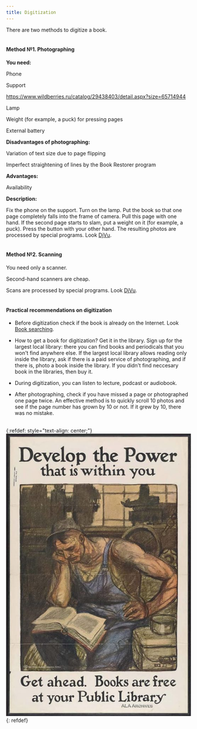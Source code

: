```yaml
---
title: Digitization
---
```


There are two methods to digitize a book.
<br><br>

#### Method №1. Photographing

**You need:**

Phone

Support

<https://www.wildberries.ru/catalog/29438403/detail.aspx?size=65714944>

Lamp

Weight (for example, a puck) for pressing pages

External battery

**Disadvantages of photographing:**

Variation of text size due to page flipping

Imperfect straightening of lines by the Book Restorer program

**Advantages:**

Availability

**Description:**

Fix the phone on the support. Turn on the lamp. Put the book so that one page completely falls into the frame of camera. Pull this page with one hand. If the second page starts to slam, put a weight on it (for example, a puck). Press the button with your other hand. The resulting photos are processed by special programs. Look [DjVu](/en/djvu).
<br><br>

#### Method №2. Scanning

You need only a scanner.

Second-hand scanners are cheap.

Scans are processed by special programs. Look [DjVu](/en/djvu).
<br><br>

#### Practical recommendations on digitization

+ Before digitization check if the book is already on the Internet. Look [Book searching](/en/book-searching).

+ How to get a book for digitization? Get it in the library. Sign up for the largest local library: there you can find books and periodicals that you won't find anywhere else. If the largest local library allows reading only inside the library, ask if there is a paid service of photographing, and if there is, photo a book inside the library. If you didn't find neccesary book in the libraries, then buy it.

+ During digitization, you can listen to lecture, podcast or audiobook.

+ After photographing, check if you have missed a page or photographed one page twice. An effective method is to quickly scroll 10 photos and see if the page number has grown by 10 or not. If it grew by 10, there was no mistake.
<br><br>

{:refdef: style="text-align: center;"}
![Library](/images/libraryen.jpg)
{: refdef}